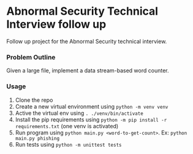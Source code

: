 # Abnormal Security Technical Interview follow up

Follow up project for the Abnormal Security technical interview.

### Problem Outline

Given a large file, implement a data stream-based word counter.

### Usage

1. Clone the repo
2. Create a new virtual environment using `python -m venv venv`
3. Active the virtual env using `. ./venv/bin/activate`
4. Install the pip requirements using `python -m pip install -r requirements.txt` (one venv is activated)
5. Run program using `python main.py <word-to-get-count>`. Ex: `python main.py phishing`
6. Run tests using `python -m unittest tests`
